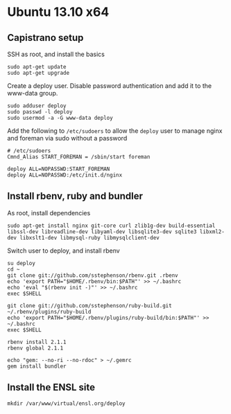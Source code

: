 # Ubuntu 13.10 x64

## Capistrano setup

SSH as root, and install the basics

    sudo apt-get update
    sudo apt-get upgrade

Create a deploy user. Disable password authentication and add it to the www-data group.

    sudo adduser deploy
    sudo passwd -l deploy
    sudo usermod -a -G www-data deploy

Add the following to `/etc/sudoers` to allow the `deploy` user to manage nginx and foreman via sudo without a password
  
    # /etc/sudoers
    Cmnd_Alias START_FOREMAN = /sbin/start foreman

    deploy ALL=NOPASSWD:START_FOREMAN
    deploy ALL=NOPASSWD:/etc/init.d/nginx

## Install rbenv, ruby and bundler

As root, install dependencies

    sudo apt-get install nginx git-core curl zlib1g-dev build-essential libssl-dev libreadline-dev libyaml-dev libsqlite3-dev sqlite3 libxml2-dev libxslt1-dev libmysql-ruby libmysqlclient-dev

Switch user to deploy, and install rbenv

    su deploy
    cd ~
    git clone git://github.com/sstephenson/rbenv.git .rbenv
    echo 'export PATH="$HOME/.rbenv/bin:$PATH"' >> ~/.bashrc
    echo 'eval "$(rbenv init -)"' >> ~/.bashrc
    exec $SHELL

    git clone git://github.com/sstephenson/ruby-build.git ~/.rbenv/plugins/ruby-build
    echo 'export PATH="$HOME/.rbenv/plugins/ruby-build/bin:$PATH"' >> ~/.bashrc
    exec $SHELL

    rbenv install 2.1.1
    rbenv global 2.1.1

    echo "gem: --no-ri --no-rdoc" > ~/.gemrc
    gem install bundler

## Install the ENSL site

    mkdir /var/www/virtual/ensl.org/deploy